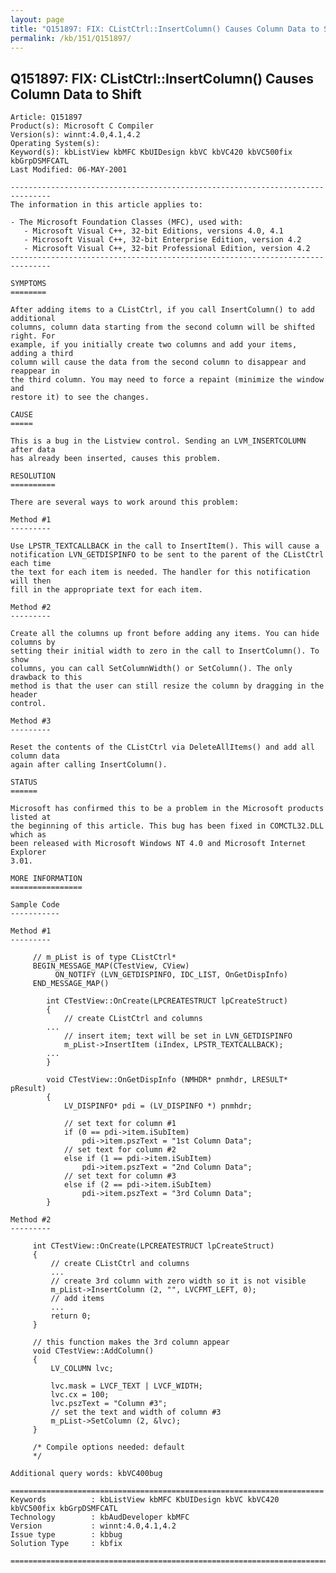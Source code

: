 ```yaml
---
layout: page
title: "Q151897: FIX: CListCtrl::InsertColumn() Causes Column Data to Shift"
permalink: /kb/151/Q151897/
---
```


## Q151897: FIX: CListCtrl::InsertColumn() Causes Column Data to Shift

	Article: Q151897
	Product(s): Microsoft C Compiler
	Version(s): winnt:4.0,4.1,4.2
	Operating System(s): 
	Keyword(s): kbListView kbMFC KbUIDesign kbVC kbVC420 kbVC500fix kbGrpDSMFCATL
	Last Modified: 06-MAY-2001
	
	-------------------------------------------------------------------------------
	The information in this article applies to:
	
	- The Microsoft Foundation Classes (MFC), used with:
	   - Microsoft Visual C++, 32-bit Editions, versions 4.0, 4.1 
	   - Microsoft Visual C++, 32-bit Enterprise Edition, version 4.2 
	   - Microsoft Visual C++, 32-bit Professional Edition, version 4.2 
	-------------------------------------------------------------------------------
	
	SYMPTOMS
	========
	
	After adding items to a CListCtrl, if you call InsertColumn() to add additional
	columns, column data starting from the second column will be shifted right. For
	example, if you initially create two columns and add your items, adding a third
	column will cause the data from the second column to disappear and reappear in
	the third column. You may need to force a repaint (minimize the window and
	restore it) to see the changes.
	
	CAUSE
	=====
	
	This is a bug in the Listview control. Sending an LVM_INSERTCOLUMN after data
	has already been inserted, causes this problem.
	
	RESOLUTION
	==========
	
	There are several ways to work around this problem:
	
	Method #1
	---------
	
	Use LPSTR_TEXTCALLBACK in the call to InsertItem(). This will cause a
	notification LVN_GETDISPINFO to be sent to the parent of the CListCtrl each time
	the text for each item is needed. The handler for this notification will then
	fill in the appropriate text for each item.
	
	Method #2
	---------
	
	Create all the columns up front before adding any items. You can hide columns by
	setting their initial width to zero in the call to InsertColumn(). To show
	columns, you can call SetColumnWidth() or SetColumn(). The only drawback to this
	method is that the user can still resize the column by dragging in the header
	control.
	
	Method #3
	---------
	
	Reset the contents of the CListCtrl via DeleteAllItems() and add all column data
	again after calling InsertColumn().
	
	STATUS
	======
	
	Microsoft has confirmed this to be a problem in the Microsoft products listed at
	the beginning of this article. This bug has been fixed in COMCTL32.DLL which as
	been released with Microsoft Windows NT 4.0 and Microsoft Internet Explorer
	3.01.
	
	MORE INFORMATION
	================
	
	Sample Code
	-----------
	
	Method #1
	---------
	
	     // m_pList is of type CListCtrl*
	     BEGIN_MESSAGE_MAP(CTestView, CView)
	          ON_NOTIFY (LVN_GETDISPINFO, IDC_LIST, OnGetDispInfo)
	     END_MESSAGE_MAP()
	
	        int CTestView::OnCreate(LPCREATESTRUCT lpCreateStruct)
	        {
	            // create CListCtrl and columns
	        ...
	            // insert item; text will be set in LVN_GETDISPINFO
	            m_pList->InsertItem (iIndex, LPSTR_TEXTCALLBACK);
	        ...
	        }
	
	        void CTestView::OnGetDispInfo (NMHDR* pnmhdr, LRESULT* pResult)
	        {
	            LV_DISPINFO* pdi = (LV_DISPINFO *) pnmhdr;
	
	            // set text for column #1
	            if (0 == pdi->item.iSubItem)
	                pdi->item.pszText = "1st Column Data";
	            // set text for column #2
	            else if (1 == pdi->item.iSubItem)
	                pdi->item.pszText = "2nd Column Data";
	            // set text for column #3
	            else if (2 == pdi->item.iSubItem)
	                pdi->item.pszText = "3rd Column Data";
	        }
	
	Method #2
	---------
	
	     int CTestView::OnCreate(LPCREATESTRUCT lpCreateStruct)
	     {
	         // create CListCtrl and columns
	         ...
	         // create 3rd column with zero width so it is not visible
	         m_pList->InsertColumn (2, "", LVCFMT_LEFT, 0);
	         // add items
	         ...
	         return 0;
	     }
	
	     // this function makes the 3rd column appear
	     void CTestView::AddColumn()
	     {
	         LV_COLUMN lvc;
	
	         lvc.mask = LVCF_TEXT | LVCF_WIDTH;
	         lvc.cx = 100;
	         lvc.pszText = "Column #3";
	         // set the text and width of column #3
	         m_pList->SetColumn (2, &lvc);
	     }
	
	     /* Compile options needed: default
	     */ 
	
	Additional query words: kbVC400bug
	
	======================================================================
	Keywords          : kbListView kbMFC KbUIDesign kbVC kbVC420 kbVC500fix kbGrpDSMFCATL 
	Technology        : kbAudDeveloper kbMFC
	Version           : winnt:4.0,4.1,4.2
	Issue type        : kbbug
	Solution Type     : kbfix
	
	=============================================================================
	
